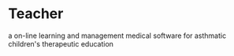 Teacher
=======

a on-line learning and management medical software for asthmatic children's therapeutic education
